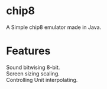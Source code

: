 # chip8
A Simple chip8 emulator made in Java.

# Features
Sound bitwising 8-bit.    
Screen sizing scaling.  
Controlling Unit interpolating.
